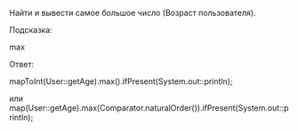 Найти и вывести самое большое число (Возраст пользователя).

 
Подсказка:
<div class="hint">
max
</div>

Ответ:
<div class="hint">
mapToInt(User::getAge).max().ifPresent(System.out::println);

или
map(User::getAge).max(Comparator.naturalOrder()).ifPresent(System.out::println);
    
</div>
                                        